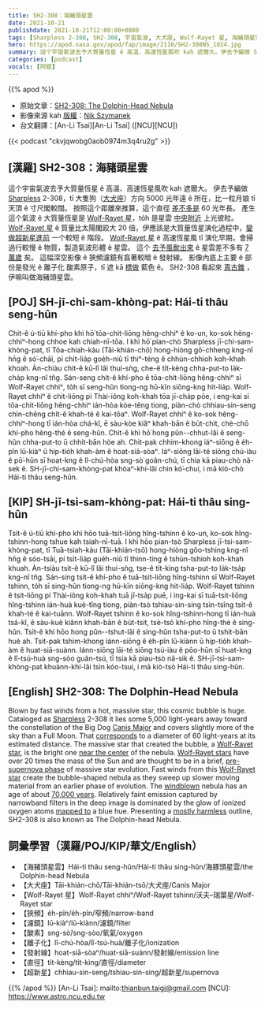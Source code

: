 ```yaml
---
title: SH2-308：海豬頭星雲
date: 2021-10-21
publishdate: 2021-10-21T12:00:00+0800
tags: [Sharpless 2-308, SH2-308, 宇宙氣波, 大犬座, Wolf-Rayet 星, 海豬頭星雲, 超新星, 恆星風, 恆星演化]
hero: https://apod.nasa.gov/apod/fap/image/2110/SH2-308NS_1024.jpg
summary: 這个宇宙氣波去予大質量恆星 ê 高溫、高速恆星風吹 kah 遮爾大。伊去予編做 SH2-308，tī 大犬座方向 5000 光年遠 ê 所在，比一粒月娘 tī 天頂 ê 寸尺閣較闊。
categories: [podcast]
vocals: [阿錕]
---
```


{{% apod %}}

- 原始文章：[SH2-308: The Dolphin-Head Nebula](https://apod.nasa.gov/apod/ap211021.html)
- 影像來源 kah [版權][copyright]：[Nik Szymanek](http://www.ccdland.net/)
- 台文翻譯：[An-Li Tsai][An-Li Tsai] ([NCU][NCU])

{{< podcast "ckvjqwobg0aob0974m3q4ru2g" >}}

## [漢羅] SH2-308：海豬頭星雲
這个宇宙氣波去予大質量恆星 ê 高溫、高速恆星風吹 kah 遮爾大。
伊去予編做 [Sharpless][Sharpless] 2-308，tī 大隻狗（[大犬座][Canis Major]）方向 5000 光年遠 ê 所在，比一粒月娘 tī 天頂 ê 寸尺閣較闊。
按照這个距離來推算，這个直徑 [差不多是][corresponds] 60 光年長。
產生這个氣波 ê 大質量恆星是 [Wolf-Rayet 星][Wolf-Rayet star 1]，to̍h 是星雲 [中央附近][near the center] 上光彼粒。
[Wolf-Rayet 星][Wolf-Rayet stars] ê 質量比太陽閣跤大 20 倍，伊應該是大質量恆星演化過程中，[變做超新星進前][pre-supernova phase] 一个較短 ê 階段。
[Wolf-Rayet 星][Wolf-Rayet star 2] ê 高速恆星風 tī 演化早期，會掃過行較慢 ê 物質，製造氣波形體 ê 星雲。
這个 [去予風歕出來][windblown] ê 星雲差不多有 [7 萬歲][70,000 years] 矣。
這幅深空影像 ê 狹頻濾鏡有翕著較暗 ê 發射線。
影像內底上主要 ê 部份是發光 ê 離子化 酸素原子，tī 遮 kā [標做][mapped to] 藍色 ê。
SH2-308 看起來 [真古錐][mostly harmless] ，伊嘛叫做海豬頭星雲。

## [POJ] SH-jī-chi-sam-khòng-pat: Hái-ti thâu seng-hûn
Chit-ê ú-tiū khí-pho khì hō͘ tōa-chit-liōng hêng-chhiⁿ ê ko-un, ko-sok hêng-chhiⁿ-hong chhoe kah chiah-nī-tōa.
I khì hō͘ pian-chò Sharpless jī-chi-sam-khòng-pat, tī Tōa-chiah-kàu (Tāi-khián-chō) hong-hiòng gō͘-chheng kng-nî hn̄g ê só͘-chāi, pí chi̍t-lia̍p goe̍h-niû tī thiⁿ-téng ê chhùn-chhioh koh-khah khoah.
Àn-chiàu chit-ê kū-lî lâi thui-sǹg, che-ê ti̍t-kèng chha-put-to la̍k-cha̍p kng-nî tn̂g.
Sán-seng chit-ê khí-pho ê tōa-chit-liōng hêng-chhiⁿ sī Wolf-Rayet chhiⁿ, to̍h sī seng-hûn tiong-ng hū-kīn siōng-kng hit-lia̍p.
Wolf-Rayet chhiⁿ ê chit-liōng pí Thài-iông koh-khah tōa jī-cha̍p pōe, i eng-kai sī tōa-chit-liōng hêng-chhiⁿ ián-hòa kòe-têng tiong, piàn-chò chhiau-sin-seng chìn-chêng chi̍t-ê khah-té ê kai-tōaⁿ.
Wolf-Rayet chhiⁿ ê ko-sok hêng-chhiⁿ-hong tī ián-hòa chá-kî, ē sàu-kòe kiâⁿ khah-bān ê bu̍t-chit, chè-chō khí-pho hêng-thé ê seng-hûn.
Chi̍t-ê khì hō͘ hong pûn--chhut-lâi ê seng-hûn chha-put-to ū chhit-bān hòe ah.
Chit-pak chhim-khong iáⁿ-siōng ê e̍h-pîn lū-kiàⁿ ū hip-tio̍h khah-àm ê hoat-siā-sòaⁿ.
Iáⁿ-siōng lāi-té siōng chú-iàu ê pō͘-hūn sī hoat-kng ê lî-chú-hòa sng-sò͘ goân-chú, tī chia kā piau-chò nâ-sek ê.
SH-jī-chi-sam-khòng-pat khòaⁿ-khí-lâi chin kó͘-chui, i mā kiò-chò Hái-ti thâu seng-hûn.

## [KIP] SH-jī-tsi-sam-khòng-pat: Hái-ti thâu sing-hûn
Tsit-ê ú-tiū khí-pho khì hōo tuā-tsit-liōng hîng-tshinn ê ko-un, ko-sok hîng-tshinn-hong tshue kah tsiah-nī-tuā.
I khì hōo pian-tsò Sharpless jī-tsi-sam-khòng-pat, tī Tuā-tsiah-kàu (Tāi-khián-tsō) hong-hiòng gōo-tshing kng-nî hn̄g ê sóo-tsāi, pí tsi̍t-lia̍p gue̍h-niû tī thinn-tíng ê tshùn-tshioh koh-khah khuah.
Àn-tsiàu tsit-ê kū-lî lâi thui-sǹg, tse-ê ti̍t-kìng tsha-put-to la̍k-tsa̍p kng-nî tn̂g.
Sán-sing tsit-ê khí-pho ê tuā-tsit-liōng hîng-tshinn sī Wolf-Rayet tshinn, to̍h sī sing-hûn tiong-ng hū-kīn siōng-kng hit-lia̍p.
Wolf-Rayet tshinn ê tsit-liōng pí Thài-iông koh-khah tuā jī-tsa̍p puē, i ing-kai sī tuā-tsit-liōng hîng-tshinn ián-huà kuè-tîng tiong, piàn-tsò tshiau-sin-sing tsìn-tsîng tsi̍t-ê khah-té ê kai-tuānn.
Wolf-Rayet tshinn ê ko-sok hîng-tshinn-hong tī ián-huà tsá-kî, ē sàu-kuè kiânn khah-bān ê bu̍t-tsit, tsè-tsō khí-pho hîng-thé ê sing-hûn.
Tsi̍t-ê khì hōo hong pûn--tshut-lâi ê sing-hûn tsha-put-to ū tshit-bān huè ah.
Tsit-pak tshim-khong iánn-siōng ê e̍h-pîn lū-kiànn ū hip-tio̍h khah-àm ê huat-siā-suànn.
Iánn-siōng lāi-té siōng tsú-iàu ê pōo-hūn sī huat-kng ê lî-tsú-huà sng-sòo guân-tsú, tī tsia kā piau-tsò nâ-sik ê.
SH-jī-tsi-sam-khòng-pat khuànn-khí-lâi tsin kóo-tsui, i mā kiò-tsò Hái-ti thâu sing-hûn.

## [English] SH2-308: The Dolphin-Head Nebula
Blown by fast winds from a hot, massive star, this cosmic bubble is huge.
Cataloged as [Sharpless][Sharpless] 2-308 it lies some 5,000 light-years away toward the constellation of the Big Dog [Canis Major][Canis Major] and covers slightly more of the sky than a Full Moon.
That [corresponds][corresponds] to a diameter of 60 light-years at its estimated distance.
The massive star that created the bubble, a [Wolf-Rayet star][Wolf-Rayet star 1], is the bright one [near the center][near the center] of the nebula.
[Wolf-Rayet stars][Wolf-Rayet stars] have over 20 times the mass of the Sun and are thought to be in a brief, [pre-supernova phase][pre-supernova phase] of massive star evolution.
Fast winds from this [Wolf-Rayet star][Wolf-Rayet star 2] create the bubble-shaped nebula as they sweep up slower moving material from an earlier phase of evolution.
The [windblown][windblown] nebula has an age of about [70,000 years][70,000 years].
Relatively faint emission captured by narrowband filters in the deep image is dominated by the glow of ionized oxygen atoms [mapped to][mapped to] a blue hue.
Presenting a [mostly harmless][mostly harmless] outline, SH2-308 is also known as The Dolphin-head Nebula.

## 詞彙學習（漢羅/POJ/KIP/華文/English）
- 【海豬頭星雲】Hái-ti thâu seng-hûn/Hái-ti thâu sing-hûn/海豚頭星雲/the Dolphin-head Nebula
- 【大犬座】Tāi-khián-chō/Tāi-khián-tsō/大犬座/Canis Major
- 【Wolf-Rayet 星】Wolf-Rayet chhiⁿ/Wolf-Rayet tshinn/沃夫–瑞葉星/Wolf-Rayet star
- 【狹頻】e̍h-pîn/e̍h-pîn/窄頻/narrow-band
- 【濾鏡】lū-kiàⁿ/lū-kiànn/濾鏡/filter
- 【酸素】sng-sò͘/sng-sòo/氧氣/oxygen
- 【離子化】lî-chú-hòa/lî-tsú-huà/離子化/ionization
- 【發射線】hoat-siā-sòaⁿ/huat-siā-suànn/發射線/emission line
- 【直徑】ti̍t-kèng/ti̍t-kìng/直徑/diameter
- 【超新星】chhiau-sin-seng/tshiau-sin-sing/超新星/supernova

{{% /apod %}}
[An-Li Tsai]: mailto:thianbun.taigi@gmail.com
[NCU]: https://www.astro.ncu.edu.tw

[copyright]: https://apod.nasa.gov/apod/fap/lib/about_apod.html#srapply

[Sharpless]:http://galaxymap.org/cat/list/sharpless/301
[Canis Major]:https://en.wikipedia.org/wiki/Canis_Major
[corresponds]:http://chandra.harvard.edu/photo/scale_distance.html
[Wolf-Rayet star 1]:http://en.wikipedia.org/wiki/Wolf-Rayet_star
[near the center]:https://en.wikipedia.org/wiki/EZ_Canis_Majoris
[Wolf-Rayet stars]:http://earthsky.org/space/wolf-rayets-are-the-most-massive-and-brightest-stars-known
[pre-supernova phase]:https://apod.nasa.gov/apod/ap030325.html
[Wolf-Rayet star 2]:https://www.nasa.gov/image-feature/goddard/hubble-view-wolf-rayet-stars-intense-and-short-lived
[windblown]:https://apod.nasa.gov/apod/ap080522.html
[70,000 years]:http://en.wikipedia.org/wiki/Middle_Paleolithic
[mapped to]:https://hubblesite.org/contents/articles/the-meaning-of-light-and-color
[mostly harmless]:https://www.goodreads.com/quotes/811-for-instance-on-the-planet-earth-man-had-always-assumed

